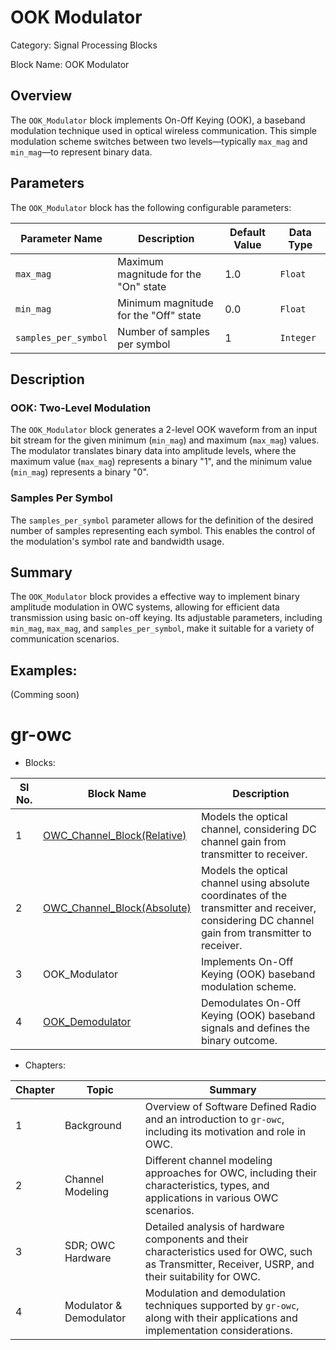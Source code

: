 # OOK Modulator
Category: Signal Processing Blocks

Block Name: OOK Modulator

## Overview
The `OOK_Modulator` block implements On-Off Keying (OOK), a baseband modulation technique used in optical wireless communication. This simple modulation scheme switches between two levels—typically `max_mag` and `min_mag`—to represent binary data.

## Parameters

The `OOK_Modulator` block has the following configurable parameters:

| Parameter Name        | Description                                             | Default Value   | Data Type   |
|-----------------------|---------------------------------------------------------|-----------------|-------------|
| `max_mag`             | Maximum magnitude for the "On" state                    | 1.0             | `Float`     |
| `min_mag`             | Minimum magnitude for the "Off" state                   | 0.0             | `Float`     |
| `samples_per_symbol`  | Number of samples per symbol                            | 1               | `Integer`       |

## Description
### OOK: Two-Level Modulation
The `OOK_Modulator` block generates a 2-level OOK waveform from an input bit stream for the given minimum (`min_mag`) and maximum (`max_mag`) values. The modulator translates binary data into amplitude levels, where the maximum value (`max_mag`) represents a binary "1", and the minimum value (`min_mag`) represents a binary "0".

### Samples Per Symbol
The `samples_per_symbol` parameter allows for the definition of the desired number of samples representing each symbol. This enables the control of the modulation's symbol rate and bandwidth usage.

## Summary
The `OOK_Modulator` block provides a effective way to implement binary amplitude modulation in OWC systems, allowing for efficient data transmission using basic on-off keying. Its adjustable parameters, including `min_mag`, `max_mag`, and `samples_per_symbol`, make it suitable for a variety of communication scenarios.

## Examples:
(Comming soon)

# gr-owc
* Blocks:
  
| Sl No. | Block Name                    | Description                                                                                               |
|--------|--------------------------------|-----------------------------------------------------------------------------------------------------------|
| 1      | [OWC_Channel_Block(Relative)](https://github.com/kunal2431/gr-owc/blob/main/Documentation/OWC_Channel_Model(Relative).md)   | Models the optical channel, considering DC channel gain from transmitter to receiver.                     |
| 2      | [OWC_Channel_Block(Absolute)](https://github.com/kunal2431/gr-owc/blob/main/Documentation/OWC_Channel_Block(Absolute).md)    | Models the optical channel using absolute coordinates of the transmitter and receiver, considering DC channel gain from transmitter to receiver. |
| 3      | OOK_Modulator                  | Implements On-Off Keying (OOK) baseband modulation scheme.                                                |
| 4      | [OOK_Demodulator](https://github.com/kunal2431/gr-owc/blob/main/Documentation/OOK_Demodulator.md)                | Demodulates On-Off Keying (OOK) baseband signals and defines the binary outcome.                          |


* Chapters:
  
| Chapter | Topic                | Summary                                                                                                               |
|---------|-----------------------|-----------------------------------------------------------------------------------------------------------------------|
| 1       | Background            | Overview of Software Defined Radio and an introduction to `gr-owc`, including its motivation and role in OWC.         |
| 2       | Channel Modeling      | Different channel modeling approaches for OWC, including their characteristics, types, and applications in various OWC scenarios. |
| 3       | SDR; OWC Hardware     | Detailed analysis of hardware components and their characteristics used for OWC, such as Transmitter, Receiver, USRP, and their suitability for OWC. |
| 4       | Modulator & Demodulator | Modulation and demodulation techniques supported by `gr-owc`, along with their applications and implementation considerations. |
